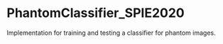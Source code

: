 # PhantomClassifier_SPIE2020
Implementation for training and testing a classifier for phantom images.

